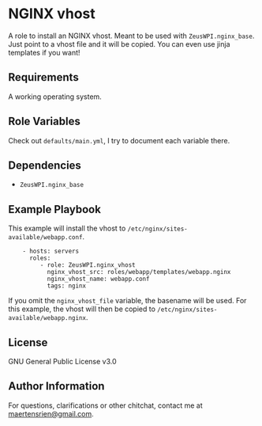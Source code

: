 NGINX vhost
=========

A role to install an NGINX vhost. Meant to be used with `ZeusWPI.nginx_base`. Just point to a vhost file and it will be copied. You can even use jinja templates if you want!

Requirements
------------

A working operating system.

Role Variables
--------------

Check out `defaults/main.yml`, I try to document each variable there.

Dependencies
------------

- `ZeusWPI.nginx_base`

Example Playbook
----------------

This example will install the vhost to `/etc/nginx/sites-available/webapp.conf`.

```
    - hosts: servers
      roles:
         - role: ZeusWPI.nginx_vhost
           nginx_vhost_src: roles/webapp/templates/webapp.nginx
           nginx_vhost_name: webapp.conf
           tags: nginx
```
If you omit the `nginx_vhost_file` variable, the basename will be used. For this example, the vhost will then be copied to `/etc/nginx/sites-available/webapp.nginx`.

License
-------

GNU General Public License v3.0

Author Information
------------------

For questions, clarifications or other chitchat, contact me at [maertensrien@gmail.com](mailto:maertensrien@gmail.com).


